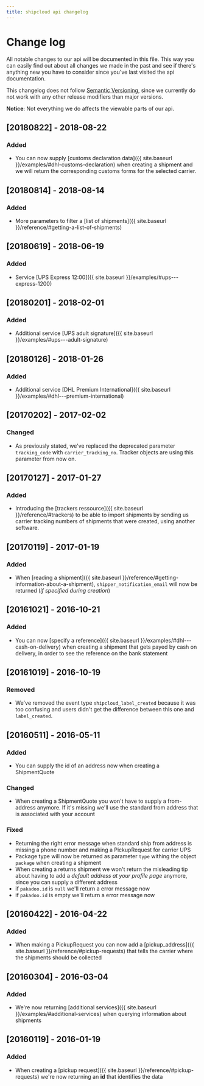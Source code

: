 ```yaml
---
title: shipcloud api changelog
---
```


# Change log
All notable changes to our api will be documented in this file. This way you can easily find out
about all changes we made in the past and see if there's anything new you have to consider since
you've last visited the api documentation.

This changelog does not follow [Semantic Versioning](https://semver.org/), since we currently do not
work with any other release modifiers than major versions.

**Notice**: Not everything we do affects the viewable parts of our api.

## [20180822] - 2018-08-22

### Added
- You can now supply [customs declaration data]({{ site.baseurl }}/examples/#dhl-customs-declaration)
when creating a shipment and we will return the corresponding customs forms for the selected carrier.

## [20180814] - 2018-08-14

### Added
- More parameters to filter a [list of shipments]({{ site.baseurl }}/reference/#getting-a-list-of-shipments)

## [20180619] - 2018-06-19

### Added
- Service [UPS Express 12:00]({{ site.baseurl }}/examples/#ups---express-1200)

## [20180201] - 2018-02-01

### Added
- Additional service [UPS adult signature]({{ site.baseurl }}/examples/#ups---adult-signature)

## [20180126] - 2018-01-26

### Added
- Additional service [DHL Premium International]({{ site.baseurl }}/examples/#dhl---premium-international)

## [20170202] - 2017-02-02

### Changed
- As previously stated, we've replaced the deprecated parameter `tracking_code` with
  `carrier_tracking_no`. Tracker objects are using this parameter from now on.

## [20170127] - 2017-01-27

### Added
- Introducing the [trackers ressource]({{ site.baseurl }}/reference/#trackers) to be able to import
  shipments by sending us carrier tracking numbers of shipments that were created, using another
  software.

## [20170119] - 2017-01-19

### Added
- When [reading a shipment]({{ site.baseurl }}/reference/#getting-information-about-a-shipment),
  `shipper_notification_email` will now be returned (_if specified during creation_)

## [20161021] - 2016-10-21

### Added
- You can now [specify a reference]({{ site.baseurl }}/examples/#dhl---cash-on-delivery) when
  creating a shipment that gets payed by cash on delivery, in order to see the reference on the
  bank statement

## [20161019] - 2016-10-19

### Removed
- We've removed the event type `shipcloud_label_created` because it was too confusing and users
didn't get the difference between this one and `label_created`.

## [20160511] - 2016-05-11

### Added
- You can supply the id of an address now when creating a ShipmentQuote

### Changed
- When creating a ShipmentQuote you won't have to supply a from-address anymore. If it's missing
  we'll use the standard from address that is associated with your account

### Fixed
- Returning the right error message when standard ship from address is missing a phone number and
  making a PickupRequest for carrier UPS
- Package type will now be returned as parameter ```type``` withing the object ```package``` when
  creating a shipment
- When creating a returns shipment we won't return the misleading tip about having to add a
  _default address at your profile page_ anymore, since you can supply a different address
- if ```pakadoo.id``` is ```null``` we'll return a error message now
- if ```pakadoo.id``` is empty we'll return a error message now

## [20160422] - 2016-04-22

### Added
- When making a PickupRequest you can now add a [pickup_address]({{ site.baseurl }}/reference/#pickup-requests)
  that tells the carrier where the shipments should be collected

## [20160304] - 2016-03-04

### Added
- We're now returning [additional services]({{ site.baseurl }}/examples/#additional-services)
  when querying information about shipments

## [20160119] - 2016-01-19

### Added
- When creating a [pickup request]({{ site.baseurl }}/reference/#pickup-requests)
  we're now returning an **id** that identifies the data
